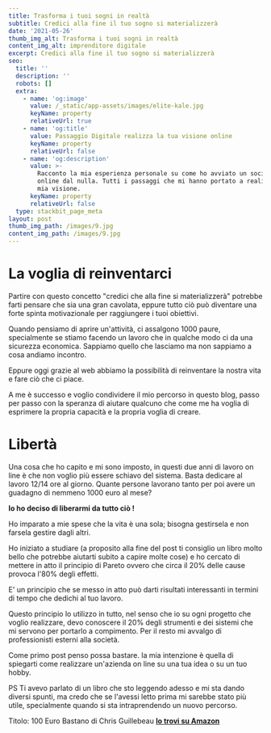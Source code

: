 ```yaml
---
title: Trasforma i tuoi sogni in realtà
subtitle: Credici alla fine il tuo sogno si materializzerà
date: '2021-05-26'
thumb_img_alt: Trasforma i tuoi sogni in realtà
content_img_alt: imprenditore digitale
excerpt: Credici alla fine il tuo sogno si materializzerà
seo:
  title: ''
  description: ''
  robots: []
  extra:
    - name: 'og:image'
      value: /_static/app-assets/images/elite-kale.jpg
      keyName: property
      relativeUrl: true
    - name: 'og:title'
      value: Passaggio Digitale realizza la tua visione online
      keyName: property
      relativeUrl: false
    - name: 'og:description'
      value: >-
        Racconto la mia esperienza personale su come ho avviato un società
        online dal nulla. Tutti i passaggi che mi hanno portato a realizzare la
        mia visione.
      keyName: property
      relativeUrl: false
  type: stackbit_page_meta
layout: post
thumb_img_path: /images/9.jpg
content_img_path: /images/9.jpg
---
```

# La voglia di reinventarci

Partire con questo concetto "credici che alla fine si materializzerà" potrebbe farti pensare che sia una gran cavolata, eppure tutto ciò può diventare una forte spinta motivazionale per raggiungere i tuoi obiettivi.

Quando pensiamo di aprire un'attività, ci assalgono 1000 paure, specialmente se stiamo facendo un lavoro che in qualche modo ci da una sicurezza economica. Sappiamo quello che lasciamo ma non sappiamo a cosa andiamo incontro.

Eppure oggi grazie al web abbiamo la possibilità di reinventare la nostra vita e fare ciò che ci piace.

A me è successo e voglio condividere il mio percorso in questo blog, passo per passo con la speranza di aiutare qualcuno che come me ha voglia di esprimere la propria capacità e la propria voglia di creare.

# Libertà

Una cosa che ho capito e mi sono imposto, in questi due anni di lavoro on line è che non voglio più essere schiavo del sistema. Basta dedicare al lavoro 12/14 ore al giorno. Quante persone lavorano tanto per poi avere un guadagno di nemmeno 1000 euro al mese?

**Io ho deciso di liberarmi da tutto ciò !**

Ho imparato a mie spese che la vita è una sola; bisogna gestirsela e non farsela gestire dagli altri.

Ho iniziato a studiare (a proposito alla fine del post ti consiglio un libro molto bello che potrebbe aiutarti subito a capire molte cose) e ho cercato di mettere in atto il principio di Pareto ovvero che circa il 20% delle cause provoca l'80% degli effetti.

E' un principio che se messo in atto può darti risultati interessanti in termini di tempo che dedichi al tuo lavoro.

Questo principio lo utilizzo in tutto, nel senso che io su ogni progetto che voglio realizzare, devo conoscere il 20% degli strumenti e dei sistemi che mi servono per portarlo a compimento. Per il resto mi avvalgo di professionisti esterni alla società.

Come primo post penso possa bastare. la mia intenzione è quella di spiegarti come realizzare un'azienda on line su una tua idea o su un tuo hobby.

PS Ti avevo parlato di un libro che sto leggendo adesso e mi sta dando diversi spunti, ma credo che se l'avessi letto prima mi sarebbe stato più utile, specialmente quando si sta intraprendendo un nuovo percorso.

Titolo: 100 Euro Bastano di Chris Guillebeau [**lo trovi su Amazon**](https://amzn.to/2TgY4Zb)
